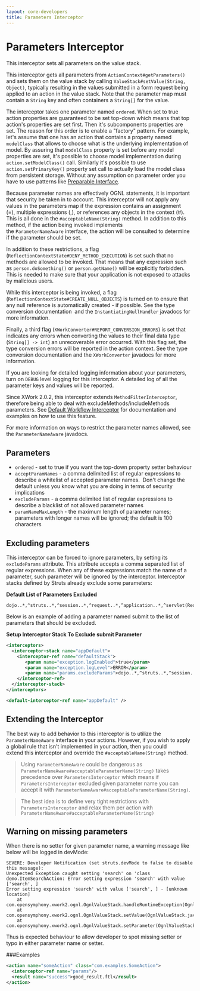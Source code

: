 ```yaml
---
layout: core-developers
title: Parameters Interceptor
---
```


# Parameters Interceptor

This interceptor sets all parameters on the value stack.

This interceptor gets all parameters from `ActionContext#getParameters()` and sets them on the value stack by calling 
`ValueStack#setValue(String, Object)`, typically resulting in the values submitted in a form request being applied 
to an action in the value stack. Note that the parameter map must contain a `String` key and often containers a `String[]`
for the value.

The interceptor takes one parameter named `ordered`. When set to true action properties are guaranteed to be set top-down 
which means that top action's properties are set first. Then it's subcomponents properties are set. The reason for this 
order is to enable a "factory" pattern. For example, let's assume that one has an action that contains a property named
`modelClass` that allows to choose what is the underlying implementation of model. By assuring that `modelClass`
property is set before any model properties are set, it's possible to choose model implementation during 
`action.setModelClass()` call. Similarly it's possible to use `action.setPrimaryKey()` property set call to actually 
load the model class from persistent storage. Without any assumption on parameter order you have to use patterns 
like [Preparable Interface](prepare-interceptor.html).

Because parameter names are effectively OGNL statements, it is important that security be taken in to account. This 
interceptor will not apply any values in the parameters map if the expression contains an assignment (=), multiple 
expressions (,), or references any objects in the context (#). This is all done in the `#acceptableName(String)`
method. In addition to this method, if the action being invoked implements the `ParameterNameAware` interface, the action 
will be consulted to determine if the parameter should be set.

In addition to these restrictions, a flag (`ReflectionContextState#DENY_METHOD_EXECUTION`) is set such that no methods 
are allowed to be invoked. That means that any expression such as `person.doSomething()` or `person.getName()` will be 
explicitly forbidden. This is needed to make sure that your application is not exposed to attacks by malicious users.

While this interceptor is being invoked, a flag (`ReflectionContextState#CREATE_NULL_OBJECTS`) is turned on to ensure 
that any null reference is automatically created - if possible. See the type conversion documentation 
and the `InstantiatingNullHandler` javadocs for more information.

Finally, a third flag (`XWorkConverter#REPORT_CONVERSION_ERRORS`) is set that indicates any errors when converting 
the values to their final data type (`String[] -> int`) an unrecoverable error occurred. With this flag set, the type 
conversion errors will be reported in the action context. See the type conversion documentation and the `XWorkConverter`
javadocs for more information.

If you are looking for detailed logging information about your parameters, turn on `DEBUG` level logging for this
interceptor. A detailed log of all the parameter keys and values will be reported.

Since XWork 2.0.2, this interceptor extends `MethodFilterInterceptor`, therefore being able to deal with 
excludeMethods/includeMethods parameters. See [Default Workflow Interceptor](default-workflow-interceptor.html) 
for documentation and examples on how to use this feature.

For more information on ways to restrict the parameter names allowed, see the `ParameterNameAware` javadocs.

## Parameters

- `ordered` - set to true if you want the top-down property setter behaviour
- `acceptParamNames` - a comma delimited list of regular expressions to describe a whitelist of accepted parameter names. 
  Don't change the default unless you know what you are doing in terms of security implications
- `excludeParams` - a comma delimited list of regular expressions to describe a blacklist of not allowed parameter names
- `paramNameMaxLength` - the maximum length of parameter names; parameters with longer names will be ignored; 
  the default is 100 characters

## Excluding parameters

This interceptor can be forced to ignore parameters, by setting its `excludeParams` attribute. This attribute accepts 
a comma separated list of regular expressions. When any of these expressions match the name of a parameter, such parameter 
will be ignored by the interceptor. Interceptor stacks defined by Struts already exclude some parameters:

**Default List of Parameters Excluded**

```
dojo..*,^struts..*,^session..*,^request..*,^application..*,^servlet(Request|Response)..*,parameters...*
```

Below is an example of adding a parameter named submit to the list of parameters that should be excluded.

**Setup Interceptor Stack To Exclude submit Parameter**

```xml
<interceptors>
  <interceptor-stack name="appDefault">
    <interceptor-ref name="defaultStack">
       <param name="exception.logEnabled">true</param>
       <param name="exception.logLevel">ERROR</param>
       <param name="params.excludeParams">dojo..*,^struts..*,^session..*,^request..*,^application..*,^servlet(Request|Response)..*,parameters...*,submit</param>
    </interceptor-ref>
  </interceptor-stack>
</interceptors>

<default-interceptor-ref name="appDefault" />
```

## Extending the Interceptor

The best way to add behavior to this interceptor is to utilize the `ParameterNameAware` interface in your actions. 
However, if you wish to apply a global rule that isn't implemented in your action, then you could extend this interceptor 
and override the `#acceptableName(String)` method.

> Using `ParameterNameAware` could be dangerous as `ParameterNameAware#acceptableParameterName(String)` takes precedence 
> over `ParametersInterceptor` which means if `ParametersInterceptor` excluded given parameter name you can accept 
> it with `ParameterNameAware#acceptableParameterName(String)`.

> The best idea is to define very tight restrictions with `ParametersInterceptor` and relax them per action 
> with `ParameterNameAware#acceptableParameterName(String)`

## Warning on missing parameters

When there is no setter for given parameter name, a warning message like below will be logged in devMode:

```
SEVERE: Developer Notification (set struts.devMode to false to disable this message):
Unexpected Exception caught setting 'search' on 'class demo.ItemSearchAction: Error setting expression 'search' with value ['search', ]
Error setting expression 'search' with value ['search', ] - [unknown location]
    at com.opensymphony.xwork2.ognl.OgnlValueStack.handleRuntimeException(OgnlValueStack.java:201)
    at com.opensymphony.xwork2.ognl.OgnlValueStack.setValue(OgnlValueStack.java:178)
    at com.opensymphony.xwork2.ognl.OgnlValueStack.setParameter(OgnlValueStack.java:152)
```

Thus is expected behaviour to allow developer to spot missing setter or typo in either parameter name or setter.

###Examples

```xml
<action name="someAction" class="com.examples.SomeAction">
  <interceptor-ref name="params"/>
  <result name="success">good_result.ftl</result>
</action>
```
